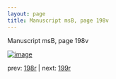 ```yaml
---
layout: page
title: Manuscript msB, page 198v
---
```


Manuscript msB, page 198v

[![image](http://www.homermultitext.org/iipsrv?OBJ=IIP,1.0&FIF=/project/homer/pyramidal/deepzoom/hmt/vbbifolio/pending/vb_198v_199r.tif&WID=100&CVT=JPEG)](http://www.homermultitext.org/ict2/?urn=urn:cite2:hmt:vbbifolio.pending:vb_198v_199r)

prev:  [198r](../198r) | next:  [199r](../199r)

